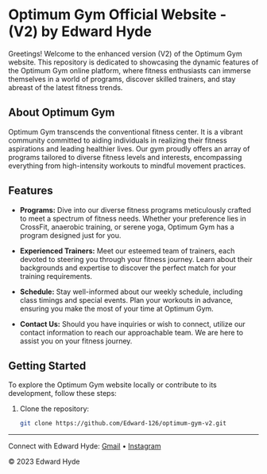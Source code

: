 # Optimum Gym Official Website - (V2) by Edward Hyde

Greetings! Welcome to the enhanced version (V2) of the Optimum Gym website. This repository is dedicated to showcasing the dynamic features of the Optimum Gym online platform, where fitness enthusiasts can immerse themselves in a world of programs, discover skilled trainers, and stay abreast of the latest fitness trends.

## About Optimum Gym

Optimum Gym transcends the conventional fitness center. It is a vibrant community committed to aiding individuals in realizing their fitness aspirations and leading healthier lives. Our gym proudly offers an array of programs tailored to diverse fitness levels and interests, encompassing everything from high-intensity workouts to mindful movement practices.

## Features

- **Programs:** Dive into our diverse fitness programs meticulously crafted to meet a spectrum of fitness needs. Whether your preference lies in CrossFit, anaerobic training, or serene yoga, Optimum Gym has a program designed just for you.

- **Experienced Trainers:** Meet our esteemed team of trainers, each devoted to steering you through your fitness journey. Learn about their backgrounds and expertise to discover the perfect match for your training requirements.

- **Schedule:** Stay well-informed about our weekly schedule, including class timings and special events. Plan your workouts in advance, ensuring you make the most of your time at Optimum Gym.

- **Contact Us:** Should you have inquiries or wish to connect, utilize our contact information to reach our approachable team. We are here to assist you on your fitness journey.

## Getting Started

To explore the Optimum Gym website locally or contribute to its development, follow these steps:

1. Clone the repository:

   ```bash
   git clone https://github.com/Edward-126/optimum-gym-v2.git
   ```

---

Connect with Edward Hyde: [Gmail](edwardhyde20126@gmail.com) &bull; [Instagram](https://www.instagram.com/morningstar_126/)

&copy; 2023 Edward Hyde
